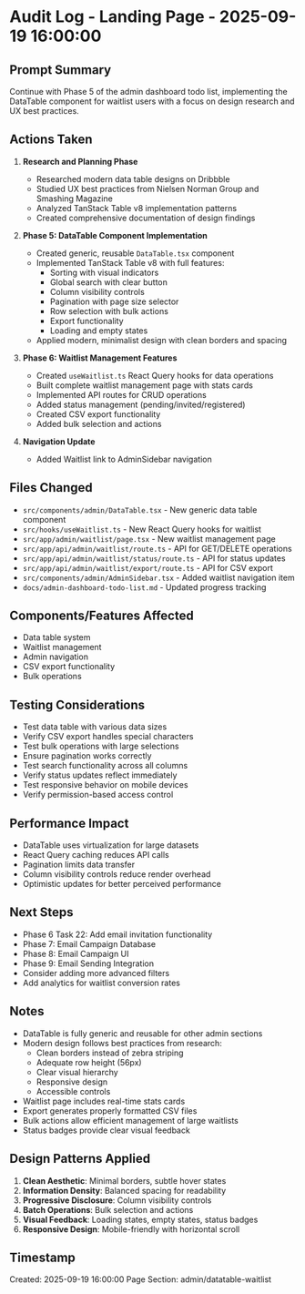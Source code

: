 # Audit Log - Landing Page - 2025-09-19 16:00:00

## Prompt Summary
Continue with Phase 5 of the admin dashboard todo list, implementing the DataTable component for waitlist users with a focus on design research and UX best practices.

## Actions Taken
1. **Research and Planning Phase**
   - Researched modern data table designs on Dribbble
   - Studied UX best practices from Nielsen Norman Group and Smashing Magazine
   - Analyzed TanStack Table v8 implementation patterns
   - Created comprehensive documentation of design findings

2. **Phase 5: DataTable Component Implementation**
   - Created generic, reusable `DataTable.tsx` component
   - Implemented TanStack Table v8 with full features:
     - Sorting with visual indicators
     - Global search with clear button
     - Column visibility controls
     - Pagination with page size selector
     - Row selection with bulk actions
     - Export functionality
     - Loading and empty states
   - Applied modern, minimalist design with clean borders and spacing

3. **Phase 6: Waitlist Management Features**
   - Created `useWaitlist.ts` React Query hooks for data operations
   - Built complete waitlist management page with stats cards
   - Implemented API routes for CRUD operations
   - Added status management (pending/invited/registered)
   - Created CSV export functionality
   - Added bulk selection and actions

4. **Navigation Update**
   - Added Waitlist link to AdminSidebar navigation

## Files Changed
- `src/components/admin/DataTable.tsx` - New generic data table component
- `src/hooks/useWaitlist.ts` - New React Query hooks for waitlist
- `src/app/admin/waitlist/page.tsx` - New waitlist management page
- `src/app/api/admin/waitlist/route.ts` - API for GET/DELETE operations
- `src/app/api/admin/waitlist/status/route.ts` - API for status updates
- `src/app/api/admin/waitlist/export/route.ts` - API for CSV export
- `src/components/admin/AdminSidebar.tsx` - Added waitlist navigation item
- `docs/admin-dashboard-todo-list.md` - Updated progress tracking

## Components/Features Affected
- Data table system
- Waitlist management
- Admin navigation
- CSV export functionality
- Bulk operations

## Testing Considerations
- Test data table with various data sizes
- Verify CSV export handles special characters
- Test bulk operations with large selections
- Ensure pagination works correctly
- Test search functionality across all columns
- Verify status updates reflect immediately
- Test responsive behavior on mobile devices
- Verify permission-based access control

## Performance Impact
- DataTable uses virtualization for large datasets
- React Query caching reduces API calls
- Pagination limits data transfer
- Column visibility controls reduce render overhead
- Optimistic updates for better perceived performance

## Next Steps
- Phase 6 Task 22: Add email invitation functionality
- Phase 7: Email Campaign Database
- Phase 8: Email Campaign UI
- Phase 9: Email Sending Integration
- Consider adding more advanced filters
- Add analytics for waitlist conversion rates

## Notes
- DataTable is fully generic and reusable for other admin sections
- Modern design follows best practices from research:
  - Clean borders instead of zebra striping
  - Adequate row height (56px)
  - Clear visual hierarchy
  - Responsive design
  - Accessible controls
- Waitlist page includes real-time stats cards
- Export generates properly formatted CSV files
- Bulk actions allow efficient management of large waitlists
- Status badges provide clear visual feedback

## Design Patterns Applied
1. **Clean Aesthetic**: Minimal borders, subtle hover states
2. **Information Density**: Balanced spacing for readability
3. **Progressive Disclosure**: Column visibility controls
4. **Batch Operations**: Bulk selection and actions
5. **Visual Feedback**: Loading states, empty states, status badges
6. **Responsive Design**: Mobile-friendly with horizontal scroll

## Timestamp
Created: 2025-09-19 16:00:00
Page Section: admin/datatable-waitlist